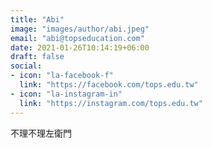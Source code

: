 ```yaml
---
title: "Abi"
image: "images/author/abi.jpeg"
email: "abi@topseducation.com"
date: 2021-01-26T10:14:19+06:00
draft: false
social:
- icon: "la-facebook-f"
  link: "https://facebook.com/tops.edu.tw"
- icon: "la-instagram-in"
  link: "https://instagram.com/tops.edu.tw"
---
```


不理不理左衛門